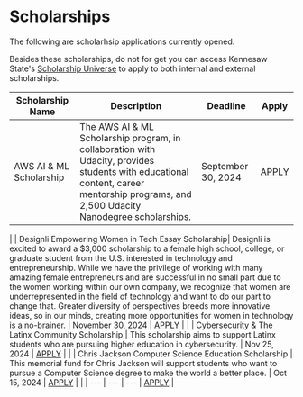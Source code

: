 # Scholarships 

The following are scholarhsip applications currently opened.

Besides these scholarships, do not for get you can access Kennesaw State's [Scholarship Universe](https://kennesaw.scholarshipuniverse.com/) to apply to both internal and external scholarships.

| Scholarship Name                 | Description       | Deadline      | Apply        |
|-----------------------------|------------------|---------------|-----------------|
| AWS AI & ML Scholarship | The AWS AI & ML Scholarship program, in collaboration with Udacity, provides students with educational content, career mentorship programs, and 2,500 Udacity Nanodegree scholarships.        | September 30, 2024 | [APPLY](https://aws.amazon.com/machine-learning/scholarship/)       |
|
| Designli Empowering Women in Tech Essay Scholarship| Designli is excited to award a $3,000 scholarship to a female high school, college, or graduate student from the U.S. interested in technology and entrepreneurship. While we have the privilege of working with many amazing female entrepreneurs and are successful in no small part due to the women working within our own company, we recognize that women are underrepresented in the field of technology and want to do our part to change that. Greater diversity of perspectives breeds more innovative ideas, so in our minds, creating more opportunities for women in technology is a no-brainer.    | November 30, 2024     | [APPLY](https://designli.co/women-in-tech-scholarship)        |
|
|    Cybersecurity & The Latinx Community Scholarship       | This scholarship aims to support Latinx students who are pursuing higher education in cybersecurity.       | Nov 25, 2024      | [APPLY](https://bold.org/scholarships/cybersecurity-and-the-latinx-community-scholarship/#ref=exclusive-scholarships)       |
|
| Chris Jackson Computer Science Education Scholarship   | This memorial fund for Chris Jackson will support students who want to pursue a Computer Science degree to make the world a better place.        | Oct 15, 2024     | [APPLY](https://www.honorsociety.org/scholarships/chris-jackson-computer-science-education-scholarship)        |
|
| ---            | ---     | ---         | [APPLY]()        |

